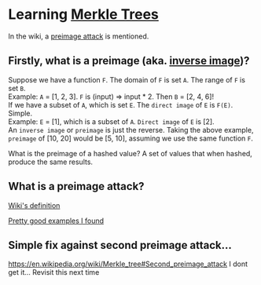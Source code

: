 # Learning [Merkle Trees](https://en.wikipedia.org/wiki/Merkle_tree)

In the wiki, a [preimage attack](https://en.wikipedia.org/wiki/Preimage_attack) is mentioned.

## Firstly, what is a preimage (aka. [inverse image](https://en.wikipedia.org/wiki/Image_(mathematics)#Inverse_image))?
Suppose we have a function `F`. The domain of `F` is set `A`. The range of `F` is set `B`. \
Example: `A` = [1, 2, 3]. `F` is (input) => input * 2. Then `B` = [2, 4, 6]! \
If we have a subset of `A`, which is set `E`. The `direct image` of `E` is `F(E)`. Simple. \
Example: `E` = [1], which is a subset of `A`. `Direct image` of `E` is [2]. \
An `inverse image` or `preimage` is just the reverse. Taking the above example, `preimage` of [10, 20] would be [5, 10], assuming we use the same function `F`.

What is the preimage of a hashed value? A set of values that when hashed, produce the same results.

## What is a preimage attack?
[Wiki's definition](https://en.wikipedia.org/wiki/Preimage_attack#Restricted_preimage_space_attacks)

[Pretty good examples I found](https://cstheory.stackexchange.com/questions/585/what-is-the-difference-between-a-second-preimage-attack-and-a-collision-attack)

## Simple fix against second preimage attack...
https://en.wikipedia.org/wiki/Merkle_tree#Second_preimage_attack I dont get it... Revisit this next time